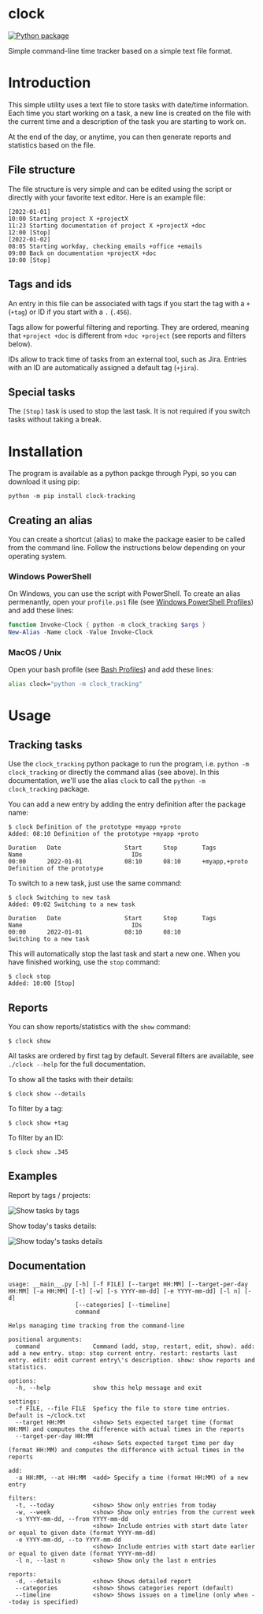 # clock

[![Python package](https://github.com/computoms/clock/actions/workflows/python-package.yml/badge.svg)](https://github.com/computoms/clock/actions/workflows/python-package.yml)

Simple command-line time tracker based on a simple text file format.

# Introduction

This simple utility uses a text file to store tasks with date/time information. Each time you start working on a task, a new line is created on the file with the current time and a description of the task you are starting to work on.

At the end of the day, or anytime, you can then generate reports and statistics based on the file.

## File structure

The file structure is very simple and can be edited using the script or directly with your favorite text editor.
Here is an example file:

```
[2022-01-01]
10:00 Starting project X +projectX
11:23 Starting documentation of project X +projectX +doc
12:00 [Stop]
[2022-01-02]
08:05 Starting workday, checking emails +office +emails
09:00 Back on documentation +projectX +doc
10:00 [Stop]
```

## Tags and ids

An entry in this file can be associated with tags if you start the tag with a `+` (`+tag`) or ID if you start with a `.` (`.456`). 

Tags allow for powerful filtering and reporting. They are ordered, meaning that `+project +doc` is different from `+doc +project` (see reports and filters below).

IDs allow to track time of tasks from an external tool, such as Jira. Entries with an ID are automatically assigned a default tag (`+jira`).

## Special tasks

The `[Stop]` task is used to stop the last task. It is not required if you switch tasks without taking a break.

# Installation

The program is available as a python packge through Pypi, so you can download it using pip:

```
python -m pip install clock-tracking
```

## Creating an alias

You can create a shortcut (alias) to make the package easier to be called from the command line. Follow the instructions below depending on your operating system.

### Windows PowerShell

On Windows, you can use the script with PowerShell. To create an alias permenantly, open your `profile.ps1` file (see [Windows PowerShell Profiles](https://docs.microsoft.com/en-us/powershell/module/microsoft.powershell.core/about/about_profiles?view=powershell-7.2)) and add these lines:

```powershell
function Invoke-Clock { python -m clock_tracking $args }
New-Alias -Name clock -Value Invoke-Clock
```

### MacOS / Unix

Open your bash profile (see [Bash Profiles](https://www.gnu.org/software/bash/manual/html_node/Bash-Startup-Files.html)) and add these lines:

```bash
alias clock="python -m clock_tracking"
```

# Usage

## Tracking tasks

Use the `clock_tracking` python package to run the program, i.e. `python -m clock_tracking` or directly the command alias (see above). In this documentation, we'll use the alias `clock` to call the `python -m clock_tracking` package. 

You can add a new entry by adding the entry definition after the package name:

```
$ clock Definition of the prototype +myapp +proto
Added: 08:10 Definition of the prototype +myapp +proto

Duration   Date                  Start      Stop       Tags            Name                               IDs
00:00      2022-01-01            08:10      08:10      +myapp,+proto   Definition of the prototype         
```

To switch to a new task, just use the same command:

```
$ clock Switching to new task
Added: 09:02 Switching to a new task

Duration   Date                  Start      Stop       Tags            Name                               IDs
00:00      2022-01-01            08:10      08:10                      Switching to a new task
```

This will automatically stop the last task and start a new one. When you have finished working, use the `stop` command:

```
$ clock stop
Added: 10:00 [Stop]
```

## Reports

You can show reports/statistics with the `show` command:

```
$ clock show
```

All tasks are ordered by first tag by default. Several filters are available, see `./clock --help` for the full documentation.

To show all the tasks with their details:

```
$ clock show --details
```

To filter by a tag:

```
$ clock show +tag
```

To filter by an ID:

```
$ clock show .345
```

## Examples

Report by tags / projects:

![Show tasks by tags](https://github.com/computoms/clock/blob/main/img/myapp.png?raw=true)

Show today's tasks details:

![Show today's tasks details](https://github.com/computoms/clock/blob/main/img/details.png?raw=true)

## Documentation

```
usage: __main__.py [-h] [-f FILE] [--target HH:MM] [--target-per-day HH:MM] [-a HH:MM] [-t] [-w] [-s YYYY-mm-dd] [-e YYYY-mm-dd] [-l n] [-d]
                   [--categories] [--timeline]
                   command

Helps managing time tracking from the command-line

positional arguments:
  command               Command (add, stop, restart, edit, show). add: add a new entry. stop: stop current entry. restart: restarts last entry. edit: edit current entry\'s description. show: show reports and statistics.

options:
  -h, --help            show this help message and exit

settings:
  -f FILE, --file FILE  Speficy the file to store time entries. Default is ~/clock.txt
  --target HH:MM        <show> Sets expected target time (format HH:MM) and computes the difference with actual times in the reports
  --target-per-day HH:MM
                        <show> Sets expected target time per day (format HH:MM) and computes the difference with actual times in the reports

add:
  -a HH:MM, --at HH:MM  <add> Specify a time (format HH:MM) of a new entry

filters:
  -t, --today           <show> Show only entries from today
  -w, --week            <show> Show only entries from the current week
  -s YYYY-mm-dd, --from YYYY-mm-dd
                        <show> Include entries with start date later or equal to given date (format YYYY-mm-dd)
  -e YYYY-mm-dd, --to YYYY-mm-dd
                        <show> Include entries with start date earlier or equal to given date (format YYYY-mm-dd)
  -l n, --last n        <show> Show only the last n entries

reports:
  -d, --details         <show> Shows detailed report
  --categories          <show> Shows categories report (default)
  --timeline            <show> Shows issues on a timeline (only when --today is specified)
```